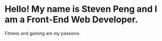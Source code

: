 <!DOCTYPE html>
<html>
<body>
<h1>Hello! My name is Steven Peng and I am a Front-End Web Developer.</h1>
<p>Fitness and gaming are my passions.</p>
</body>
</html>